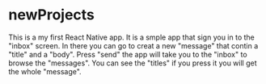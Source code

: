 # newProjects
This is a my first React Native app.
It is a smple app that sign you in to the "inbox" screen.
In there you can go to creat a new "message" that contin a "title" and a "body".
Press "send" the app will take you to the "inbox" to browse the "messages".
You can see the "titles" if you press it you will get the whole "message".
